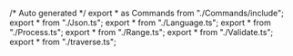 /*	Auto generated	*/
export * as Commands from "./Commands/include";
export * from "./Json.ts";
export * from "./Language.ts";
export * from "./Process.ts";
export * from "./Range.ts";
export * from "./Validate.ts";
export * from "./traverse.ts";